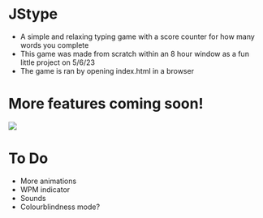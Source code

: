 # JStype
- A simple and relaxing typing game with a score counter for how many words you complete  
- This game was made from scratch within an 8 hour window as a fun little project on 5/6/23  
- The game is ran by opening index.html in a browser  
# More features coming soon!  
<img src="https://imgur.com/iLGGdDZ.jpg">

# To Do
- More animations
- WPM indicator
- Sounds
- Colourblindness mode?
